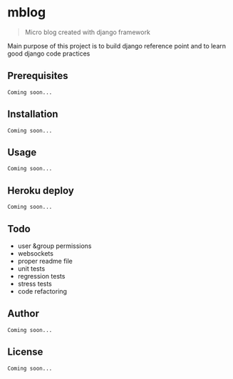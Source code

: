 # mblog
> Micro blog created with django framework

Main purpose of this project is to build django reference point and to learn good django code practices

## Prerequisites
	Coming soon...

## Installation
	Coming soon...

## Usage
	Coming soon...

## Heroku deploy
	Coming soon...

## Todo
+ user &group permissions
+ websockets
+ proper readme file
+ unit tests
+ regression tests
+ stress tests
+ code refactoring

## Author
	Coming soon...

## License
	Coming soon...
